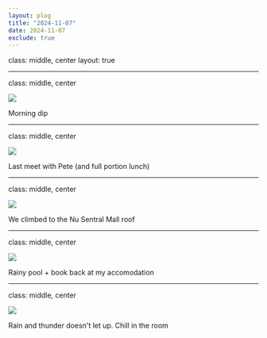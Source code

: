 ```yaml
---
layout: plog
title: "2024-11-07"
date: 2024-11-07
exclude: true
---
```


class: middle, center
layout: true

---

class: middle, center

<img class="plog-picture" src="{{ site.baseurl }}/img/plog/2024-11-07/05.gif" />

Morning dip

---

class: middle, center

<img class="plog-picture" src="{{ site.baseurl }}/img/plog/2024-11-07/01.jpg" />

Last meet with Pete (and full portion lunch)

---

class: middle, center

<img class="plog-picture" src="{{ site.baseurl }}/img/plog/2024-11-07/02.jpg" />

We climbed to the Nu Sentral Mall roof

---

class: middle, center

<img class="plog-picture" src="{{ site.baseurl }}/img/plog/2024-11-07/03.jpg" />

Rainy pool + book back at my accomodation 

---

class: middle, center

<img class="plog-picture" src="{{ site.baseurl }}/img/plog/2024-11-07/04.jpg" />

Rain and thunder doesn't let up. Chill in the room

